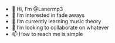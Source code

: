 - 👋 Hi, I’m @Lanermp3
- 👀 I’m interested in fade aways
- 🌱 I’m currently learning music theory
- 💞️ I’m looking to collaborate on whatever
- 📫 How to reach me is simple

<!---
Lanermp3/Lanermp3 is a ✨ special ✨ repository because its `README.md` (this file) appears on your GitHub profile.
You can click the Preview link to take a look at your changes.
--->

